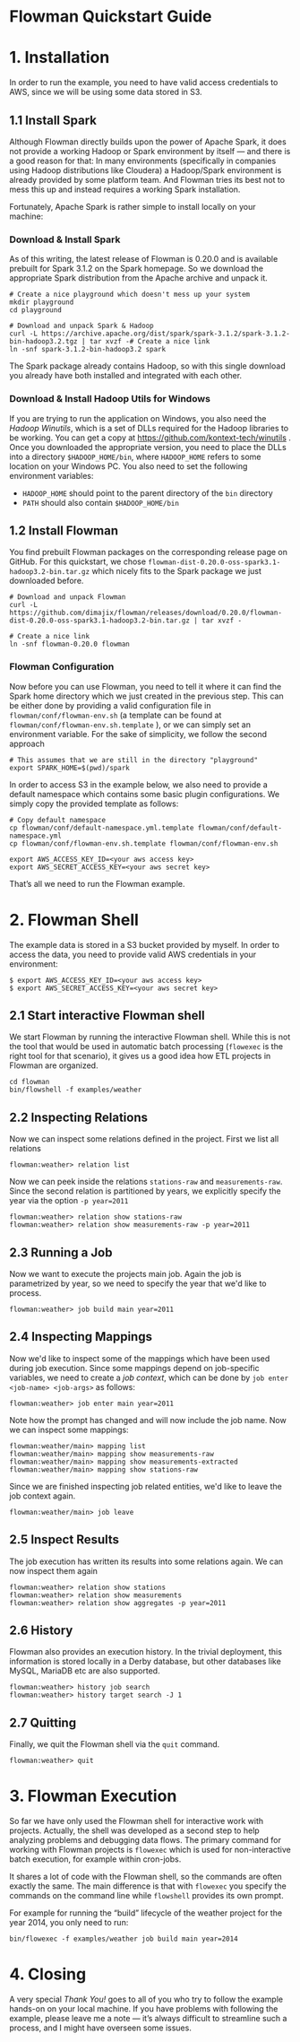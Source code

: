 # Flowman Quickstart Guide

# 1. Installation

In order to run the example, you need to have valid access credentials to AWS, since we will be using some data
stored in S3.

## 1.1 Install Spark

Although Flowman directly builds upon the power of Apache Spark, it does not provide a working Hadoop or Spark
environment by itself — and there is a good reason for that: In many environments (specifically in companies using 
Hadoop distributions like Cloudera) a Hadoop/Spark environment is already provided by some platform team. And Flowman 
tries its best not to mess this up and instead requires a working Spark installation.

Fortunately, Apache Spark is rather simple to install locally on your machine:

### Download & Install Spark

As of this writing, the latest release of Flowman is 0.20.0 and is available prebuilt for Spark 3.1.2 on the Spark
homepage. So we download the appropriate Spark distribution from the Apache archive and unpack it.

```shell
# Create a nice playground which doesn't mess up your system
mkdir playground
cd playground

# Download and unpack Spark & Hadoop
curl -L https://archive.apache.org/dist/spark/spark-3.1.2/spark-3.1.2-bin-hadoop3.2.tgz | tar xvzf -# Create a nice link
ln -snf spark-3.1.2-bin-hadoop3.2 spark
```
The Spark package already contains Hadoop, so with this single download you already have both installed and integrated with each other.

### Download & Install Hadoop Utils for Windows

If you are trying to run the application on Windows, you also need the *Hadoop Winutils*, which is a set of
DLLs required for the Hadoop libraries to be working. You can get a copy at https://github.com/kontext-tech/winutils .
Once you downloaded the appropriate version, you need to place the DLLs into a directory `$HADOOP_HOME/bin`, where
`HADOOP_HOME` refers to some location on your Windows PC. You also need to set the following environment variables:
* `HADOOP_HOME` should point to the parent directory of the `bin` directory
* `PATH` should also contain `$HADOOP_HOME/bin`


## 1.2 Install Flowman

You find prebuilt Flowman packages on the corresponding release page on GitHub. For this quickstart, we chose
`flowman-dist-0.20.0-oss-spark3.1-hadoop3.2-bin.tar.gz` which nicely fits to the Spark package we just downloaded before.

```shell
# Download and unpack Flowman
curl -L https://github.com/dimajix/flowman/releases/download/0.20.0/flowman-dist-0.20.0-oss-spark3.1-hadoop3.2-bin.tar.gz | tar xvzf -

# Create a nice link
ln -snf flowman-0.20.0 flowman
```

### Flowman Configuration

Now before you can use Flowman, you need to tell it where it can find the Spark home directory which we just created
in the previous step. This can be either done by providing a valid configuration file in
`flowman/conf/flowman-env.sh` (a template can be found at `flowman/conf/flowman-env.sh.template` ), or we can simply
set an environment variable. For the sake of simplicity, we follow the second approach

```shell
# This assumes that we are still in the directory "playground"
export SPARK_HOME=$(pwd)/spark
```

In order to access S3 in the example below, we also need to provide a default namespace which contains some basic
plugin configurations. We simply copy the provided template as follows:

```shell
# Copy default namespace
cp flowman/conf/default-namespace.yml.template flowman/conf/default-namespace.yml
cp flowman/conf/flowman-env.sh.template flowman/conf/flowman-env.sh

export AWS_ACCESS_KEY_ID=<your aws access key>
export AWS_SECRET_ACCESS_KEY=<your aws secret key>
```
That’s all we need to run the Flowman example.


# 2. Flowman Shell

The example data is stored in a S3 bucket provided by myself. In order to access the data, you need to provide valid
AWS credentials in your environment:

```shell
$ export AWS_ACCESS_KEY_ID=<your aws access key>
$ export AWS_SECRET_ACCESS_KEY=<your aws secret key>
```

## 2.1 Start interactive Flowman shell

We start Flowman by running the interactive Flowman shell. While this is not the tool that would be used in automatic
batch processing (`flowexec` is the right tool for that scenario), it gives us a good idea how ETL projects in Flowman
are organized.

```shell
cd flowman
bin/flowshell -f examples/weather
```

## 2.2 Inspecting Relations

Now we can inspect some relations defined in the project. First we list all relations
```
flowman:weather> relation list
```

Now we can peek inside the relations `stations-raw` and `measurements-raw`. Since the second relation is partitioned
by years, we explicitly specify the year via the option `-p year=2011`
```
flowman:weather> relation show stations-raw
flowman:weather> relation show measurements-raw -p year=2011
```

## 2.3 Running a Job

Now we want to execute the projects main job. Again the job is parametrized by year, so we need to specify the year
that we'd like to process.
```
flowman:weather> job build main year=2011
```

## 2.4 Inspecting Mappings

Now we'd like to inspect some of the mappings which have been used during job execution. Since some mappings depend
on job-specific variables, we need to create a *job context*, which can be done by `job enter <job-name> <job-args>`
as follows:
```
flowman:weather> job enter main year=2011
```
Note how the prompt has changed and will now include the job name. Now we can inspect some mappings:
```
flowman:weather/main> mapping list
flowman:weather/main> mapping show measurements-raw
flowman:weather/main> mapping show measurements-extracted
flowman:weather/main> mapping show stations-raw
```
Since we are finished inspecting job related entities, we'd like to leave the job context again.
```
flowman:weather/main> job leave
```


## 2.5 Inspect Results

The job execution has written its results into some relations again. We can now inspect them again
```
flowman:weather> relation show stations
flowman:weather> relation show measurements
flowman:weather> relation show aggregates -p year=2011
```

## 2.6 History

Flowman also provides an execution history. In the trivial deployment, this information is stored locally in a
Derby database, but other databases like MySQL, MariaDB etc are also supported.
```
flowman:weather> history job search
flowman:weather> history target search -J 1
```

## 2.7 Quitting

Finally, we quit the Flowman shell via the `quit` command.
```
flowman:weather> quit
```

# 3. Flowman Execution

So far we have only used the Flowman shell for interactive work with projects. Actually, the shell was developed as a
second step to help analyzing problems and debugging data flows. The primary command for working with Flowman projects
is `flowexec` which is used for non-interactive batch execution, for example within cron-jobs.

It shares a lot of code with the Flowman shell, so the commands are often exactly the same. The main difference is
that with `flowexec` you specify the commands on the command line while `flowshell` provides its own prompt.

For example for running the “build” lifecycle of the weather project for the year 2014, you only need to run:
```shell
bin/flowexec -f examples/weather job build main year=2014
```

# 4. Closing

A very special *Thank You!* goes to all of you who try to follow the example hands-on on your local machine. If you have
problems with following the example, please leave me a note — it’s always difficult to streamline such a process, and
I might have overseen some issues.
